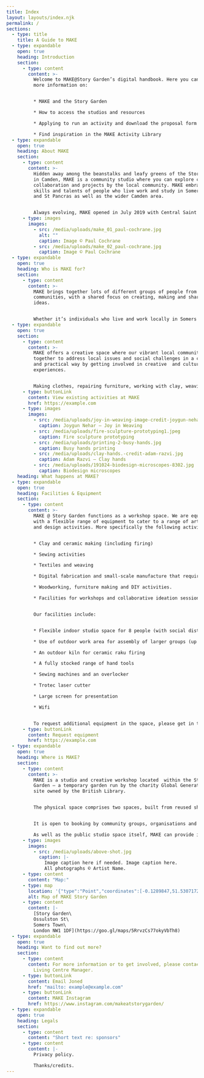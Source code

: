 ```yaml
---
title: Index
layout: layouts/index.njk
permalink: /
sections:
  - type: title
    title: A Guide to MAKE
  - type: expandable
    open: true
    heading: Introduction
    section:
      - type: content
        content: >-
          Welcome to MAKE@Story Garden’s digital handbook. Here you can find
          more information on:


          * MAKE and the Story Garden

          * How to access the studios and resources

          * Applying to run an activity and download the proposal form

          * Find inspiration in the MAKE Activity Library
  - type: expandable
    open: true
    heading: About MAKE
    section:
      - type: content
        content: >-
          Hidden away among the beanstalks and leafy greens of the Story Garden
          in Camden, MAKE is a community studio where you can explore creative
          collaboration and projects by the local community. MAKE embraces the
          skills and talents of people who live work and study in Somers Town
          and St Pancras as well as the wider Camden area.


          Always evolving, MAKE opened in July 2019 with Central Saint Martins (CSM) providing the expertise and know-how to launch this creative community space and turn the idea into a reality. Since spring 2021, MAKE is now run by the Somers Town Community Association and the St Pancras & Somers Town Living Centre.
      - type: images
        images:
          - src: /media/uploads/make_01_paul-cochrane.jpg
            alt: ""
            caption: Image © Paul Cochrane
          - src: /media/uploads/make_02_paul-cochrane.jpg
            caption: Image © Paul Cochrane
  - type: expandable
    open: true
    heading: Who is MAKE for?
    section:
      - type: content
        content: >-
          MAKE brings together lots of different groups of people from our local
          communities, with a shared focus on creating, making and sharing
          ideas.


          Whether it’s individuals who live and work locally in Somers Town and St Pancras, students and staff from our neighbours at CSM, or other local organisations, MAKE is a space where people from many different backgrounds can come together to create and learn from each other.
  - type: expandable
    open: true
    section:
      - type: content
        content: >-
          MAKE offers a creative space where our vibrant local community can get
          together to address local issues and social challenges in a creative
          and practical way by getting involved in creative  and cultural
          experiences.


          Making clothes, repairing furniture, working with clay, weaving textiles or running art activities about tackling the climate emergency… These are just a few of the projects and workshops that have run at MAKE.
      - type: buttonLink
        content: View existing activities at MAKE
        href: https://example.com
      - type: images
        images:
          - src: /media/uploads/joy-in-weaving-image-credit-joygun-nehar.jpg
            caption: Joygun Nehar – Joy in Weaving
          - src: /media/uploads/fire-sculpture-prototyping1.jpeg
            caption: Fire sculpture prototyping
          - src: /media/uploads/printing-2-busy-hands.jpg
            caption: Busy hands printing
          - src: /media/uploads/clay-hands.-credit-adam-razvi.jpg
            caption: Adam Razvi – Clay hands
          - src: /media/uploads/191024-biodesign-microscopes-8302.jpg
            caption: Biodesign microscopes
    heading: What happens at MAKE?
  - type: expandable
    open: true
    heading: Facilities & Equipment
    section:
      - type: content
        content: >-
          MAKE @ Story Garden functions as a workshop space. We are equipped
          with a flexible range of equipment to cater to a range of arts, crafts
          and design activities. More specifically the following activities:


          * Clay and ceramic making (including firing)

          * Sewing activities

          * Textiles and weaving

          * Digital fabrication and small-scale manufacture that requires a laser cutter

          * Woodworking, furniture making and DIY activities.

          * Facilities for workshops and collaborative ideation sessions, such as presentations.


          Our facilities include:


          * Flexible indoor studio space for 8 people (with social distancing in place, 15 people once all social distancing restrictions lift at a future date)

          * Use of outdoor work area for assembly of larger groups (up to 6 people with social distancing)

          * An outdoor kiln for ceramic raku firing

          * A fully stocked range of hand tools

          * Sewing machines and an overlocker

          * Trotec laser cutter

          * Large screen for presentation

          * Wifi


          To request additional equipment in the space, please get in touch and talk to us! We may have access to a wider range of equipment for projects through Central Saint Martins School of Art and Design.
      - type: buttonLink
        content: Request equipment
        href: https://example.com
  - type: expandable
    open: true
    heading: Where is MAKE?
    section:
      - type: content
        content: >-
          MAKE is a studio and creative workshop located  within the Story
          Garden – a temporary garden run by the charity Global Generation on a
          site owned by the British Library.


          The physical space comprises two spaces, built from reused shipping containers, offering specialist equipment.


          It is open to booking by community groups, organisations and residents within the area.

          As well as the public studio space itself, MAKE can provide inspiration for possible projects, including know-how gained from past experience, and practical support to make creative ideas come to life.
      - type: images
        images:
          - src: /media/uploads/above-shot.jpg
            caption: |-
              Image caption here if needed. Image caption here.
              All photographs © Artist Name.
      - type: content
        content: "Map:"
      - type: map
        location: '{"type":"Point","coordinates":[-0.1289847,51.5307172]}'
        alt: Map of MAKE Story Garden
      - type: content
        content: |-
          [Story Garden\
          Ossulston St\
          Somers Town\
          London NW1 1DF](https://goo.gl/maps/5RrvzCs77okyVbTh8)
  - type: expandable
    open: true
    heading: Want to find out more?
    section:
      - type: content
        content: For more information or to get involved, please contact Joned Khan,
          Living Centre Manager.
      - type: buttonLink
        content: Email Joned
        href: "mailto: example@example.com"
      - type: buttonLink
        content: MAKE Instagram
        href: https://www.instagram.com/makeatstorygarden/
  - type: expandable
    open: true
    heading: Legals
    section:
      - type: content
        content: "Short text re: sponsors"
      - type: content
        content: |-
          Privacy policy.

          Thanks/credits.
---
```

